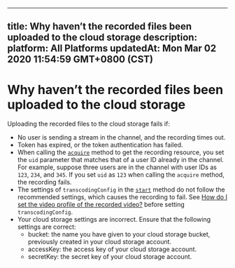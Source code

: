 
---
title: Why haven’t the recorded files been uploaded to the cloud storage
description: 
platform: All Platforms
updatedAt: Mon Mar 02 2020 11:54:59 GMT+0800 (CST)
---
# Why haven’t the recorded files been uploaded to the cloud storage
Uploading the recorded files to the cloud storage fails if:

- No user is sending a stream in the channel, and the recording times out.
- Token has expired, or the token authentication has failed.
- When calling the [`acquire`](https://docs.agora.io/en/cloud-recording/cloud_recording_api_rest?platform=All%20Platforms#a-nameacquireagets-the-recording-resource) method to get the recording resource, you set the `uid` parameter that matches that of a user ID already in the channel. For example, suppose three users are in the channel with user IDs as `123`, `234`, and `345`. If you set `uid` as `123` when calling the `acquire` method, the recording fails. 
- The settings of `transcodingConfig` in the [`start`](https://docs.agora.io/en/cloud-recording/cloud_recording_api_rest?platform=All%20Platforms#a-namestartastarts-cloud-recording) method do not follow the recommended settings, which causes the recording to fail. See [How do I set the video profile of the recorded video?](https://docs.agora.io/en/faq/recording_video_profile) before setting `transcodingConfig`.
- Your cloud storage settings are incorrect. Ensure that the following settings are correct:
  - bucket: the name you have given to your cloud storage bucket, previously created in your cloud storage account.
  - accessKey: the access key of your cloud storage account.
  - secretKey: the secret key of your cloud storage account.
